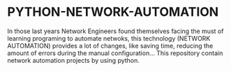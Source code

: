 # PYTHON-NETWORK-AUTOMATION
In those last years Network Engineers found themselves facing the must of learning programing to automate netwoks, this technology (NETWORK AUTOMATION) provides a lot of changes, like saving time, reducing the amount of errors during the manual configuration... This repository contain network automation projects by using python.
